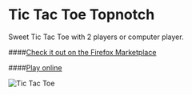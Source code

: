 # Tic Tac Toe Topnotch

Sweet Tic Tac Toe with 2 players or computer player.

####[Check it out on the Firefox Marketplace](https://marketplace.firefox.com/app/tic-tac-toe-topnotch/)

####[Play online](https://costava.github.io/Tic-Tac-Toe-Topnotch/)

![Tic Tac Toe](https://i.imgur.com/iskVIXg.png)
